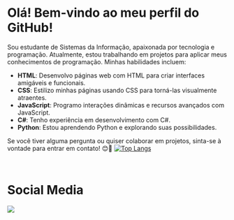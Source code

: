 # Olá! Bem-vindo ao meu perfil do GitHub!

Sou estudante de Sistemas da Informação, apaixonada por tecnologia e programação. Atualmente, estou trabalhando em projetos para aplicar meus conhecimentos de programação. Minhas habilidades incluem:

- **HTML**: Desenvolvo páginas web com HTML para criar interfaces amigáveis e funcionais.
- **CSS**: Estilizo minhas páginas usando CSS para torná-las visualmente atraentes.
- **JavaScript**: Programo interações dinâmicas e recursos avançados com JavaScript.
- **C#**: Tenho experiência em desenvolvimento com C#.
- **Python**: Estou aprendendo Python e explorando suas possibilidades.

Se você tiver alguma pergunta ou quiser colaborar em projetos, sinta-se à vontade para entrar em contato! 😊🚀
  [![Top Langs](https://github-readme-stats.vercel.app/api/top-langs/?username=Viviane-Silva&layout=compact&langs_count=7&theme=tokyonight)](https://github.com/anuraghazra/github-readme-stats)

  
</br>

  <h1>Social Media</h1>
  <div>
  <a href="https://www.linkedin.com/in/viviane-leite-da-silva-73348b67/"><img src="https://img.shields.io/badge/-LinkedIn-%230077B5?style=for-the-badge&logo=linkedin&logoColor=white"  target="_blank"></a>
  </div>
  
